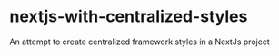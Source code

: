 # nextjs-with-centralized-styles
An attempt to create centralized framework styles in a NextJs project
